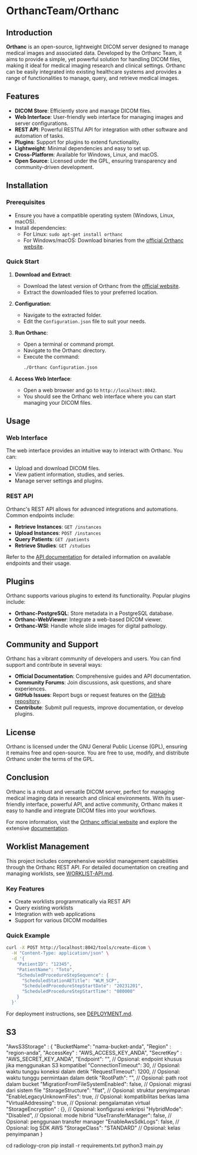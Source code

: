 # OrthancTeam/Orthanc

## Introduction

**Orthanc** is an open-source, lightweight DICOM server designed to manage medical images and associated data. Developed by the Orthanc Team, it aims to provide a simple, yet powerful solution for handling DICOM files, making it ideal for medical imaging research and clinical settings. Orthanc can be easily integrated into existing healthcare systems and provides a range of functionalities to manage, query, and retrieve medical images.

## Features

- **DICOM Store**: Efficiently store and manage DICOM files.
- **Web Interface**: User-friendly web interface for managing images and server configurations.
- **REST API**: Powerful RESTful API for integration with other software and automation of tasks.
- **Plugins**: Support for plugins to extend functionality.
- **Lightweight**: Minimal dependencies and easy to set up.
- **Cross-Platform**: Available for Windows, Linux, and macOS.
- **Open Source**: Licensed under the GPL, ensuring transparency and community-driven development.

## Installation

### Prerequisites

- Ensure you have a compatible operating system (Windows, Linux, macOS).
- Install dependencies:
  - For Linux: `sudo apt-get install orthanc`
  - For Windows/macOS: Download binaries from the [official Orthanc website](https://www.orthanc-server.com/).

### Quick Start

1. **Download and Extract**:

   - Download the latest version of Orthanc from the [official website](https://www.orthanc-server.com/).
   - Extract the downloaded files to your preferred location.

2. **Configuration**:

   - Navigate to the extracted folder.
   - Edit the `Configuration.json` file to suit your needs.

3. **Run Orthanc**:

   - Open a terminal or command prompt.
   - Navigate to the Orthanc directory.
   - Execute the command:
     ```sh
     ./Orthanc Configuration.json
     ```

4. **Access Web Interface**:
   - Open a web browser and go to `http://localhost:8042`.
   - You should see the Orthanc web interface where you can start managing your DICOM files.

## Usage

### Web Interface

The web interface provides an intuitive way to interact with Orthanc. You can:

- Upload and download DICOM files.
- View patient information, studies, and series.
- Manage server settings and plugins.

### REST API

Orthanc's REST API allows for advanced integrations and automations. Common endpoints include:

- **Retrieve Instances**: `GET /instances`
- **Upload Instances**: `POST /instances`
- **Query Patients**: `GET /patients`
- **Retrieve Studies**: `GET /studies`

Refer to the [API documentation](https://book.orthanc-server.com/users/rest.html) for detailed information on available endpoints and their usage.

## Plugins

Orthanc supports various plugins to extend its functionality. Popular plugins include:

- **Orthanc-PostgreSQL**: Store metadata in a PostgreSQL database.
- **Orthanc-WebViewer**: Integrate a web-based DICOM viewer.
- **Orthanc-WSI**: Handle whole slide images for digital pathology.

## Community and Support

Orthanc has a vibrant community of developers and users. You can find support and contribute in several ways:

- **Official Documentation**: Comprehensive guides and API documentation.
- **Community Forums**: Join discussions, ask questions, and share experiences.
- **GitHub Issues**: Report bugs or request features on the [GitHub repository](https://github.com/orthanc-team/orthanc).
- **Contribute**: Submit pull requests, improve documentation, or develop plugins.

## License

Orthanc is licensed under the GNU General Public License (GPL), ensuring it remains free and open-source. You are free to use, modify, and distribute Orthanc under the terms of the GPL.

## Conclusion

Orthanc is a robust and versatile DICOM server, perfect for managing medical imaging data in research and clinical environments. With its user-friendly interface, powerful API, and active community, Orthanc makes it easy to handle and integrate DICOM files into your workflows.

For more information, visit the [Orthanc official website](https://www.orthanc-server.com/) and explore the extensive [documentation](https://book.orthanc-server.com/).

## Worklist Management

This project includes comprehensive worklist management capabilities through the Orthanc REST API. For detailed documentation on creating and managing worklists, see [WORKLIST-API.md](doc/WORKLIST-API.md).

### Key Features

- Create worklists programmatically via REST API
- Query existing worklists
- Integration with web applications
- Support for various DICOM modalities

### Quick Example

```bash
curl -X POST http://localhost:8042/tools/create-dicom \
  -H "Content-Type: application/json" \
  -d '{
    "PatientID": "12345",
    "PatientName": "Toto",
    "ScheduledProcedureStepSequence": {
      "ScheduledStationAETitle": "WLM_SCP",
      "ScheduledProcedureStepStartDate": "20231201",
      "ScheduledProcedureStepStartTime": "080000"
    }
  }'
```

For deployment instructions, see [DEPLOYMENT.md](doc/DEPLOYMENT.md).

## S3

"AwsS3Storage" : {
   "BucketName": "nama-bucket-anda",
   "Region" : "region-anda",
   "AccessKey" : "AWS_ACCESS_KEY_ANDA",
   "SecretKey" : "AWS_SECRET_KEY_ANDA",
   "Endpoint": "", // Opsional: endpoint khusus jika menggunakan S3 kompatibel
   "ConnectionTimeout": 30, // Opsional: waktu tunggu koneksi dalam detik
   "RequestTimeout": 1200, // Opsional: waktu tunggu permintaan dalam detik
   "RootPath": "", // Opsional: path root dalam bucket
   "MigrationFromFileSystemEnabled": false, // Opsional: migrasi dari sistem file
   "StorageStructure": "flat", // Opsional: struktur penyimpanan
   "EnableLegacyUnknownFiles": true, // Opsional: kompatibilitas berkas lama
   "VirtualAddressing": true, // Opsional: pengalamatan virtual
   "StorageEncryption" : {}, // Opsional: konfigurasi enkripsi
   "HybridMode": "Disabled", // Opsional: mode hibrid
   "UseTransferManager": false, // Opsional: penggunaan transfer manager
   "EnableAwsSdkLogs": false, // Opsional: log SDK AWS
   "StorageClass": "STANDARD" // Opsional: kelas penyimpanan
}

cd radiology-cron
pip install -r requirements.txt
python3 main.py

